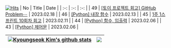 [![Hits](https://hits.seeyoufarm.com/api/count/incr/badge.svg?url=https%3A%2F%2Fgithub.com%2F0xe82de%2Fhit-counter&count_bg=%23000000&title_bg=%2300264D&icon=&icon_color=%23E7E7E7&title=hits&edge_flat=false)](https://hits.seeyoufarm.com)
| No | Title | Date |
| :-: | :-: | :-: |
| 49 | [[토이 프로젝트 회고] GitHub Problem⋯](https://0xe82de.tistory.com/49) | 2023.02.18 |
| 46 | [[Python] 내장 함수](https://0xe82de.tistory.com/46) | 2023.02.13 |
| 45 | [1주 1스프린트 10회차 회고](https://0xe82de.tistory.com/45) | 2023.02.11 |
| 44 | [[Python] 함수, 입출력](https://0xe82de.tistory.com/44) | 2023.02.06 |
| 43 | [[Python] 제어문](https://0xe82de.tistory.com/43) | 2023.02.06 |

| <a href="https://github.com/0xe82de/github-readme-stats"><img align="center" src="https://github-readme-stats.vercel.app/api?username=0xe82de&show_icons=true&include_all_commits=true&theme=graywhite&hide_border=true" alt="Kyoungseok Kim's github stats" /></a> | <a href="https://github.com/0xe82de/github-readme-stats"><img align="center" src="https://github-readme-stats.vercel.app/api/top-langs/?username=0xe82de&layout=compact&theme=graywhite&hide_border=true" /></a> |
| - | - |
